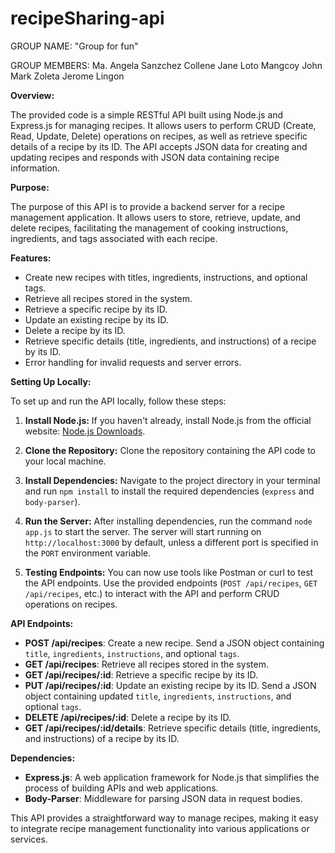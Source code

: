# recipeSharing-api
GROUP NAME: "Group for fun"

GROUP MEMBERS:
Ma. Angela Sanzchez
Collene Jane Loto Mangcoy
John Mark Zoleta
Jerome Lingon


**Overview:**

The provided code is a simple RESTful API built using Node.js and Express.js for managing recipes. It allows users to perform CRUD (Create, Read, Update, Delete) operations on recipes, as well as retrieve specific details of a recipe by its ID. The API accepts JSON data for creating and updating recipes and responds with JSON data containing recipe information.

**Purpose:**

The purpose of this API is to provide a backend server for a recipe management application. It allows users to store, retrieve, update, and delete recipes, facilitating the management of cooking instructions, ingredients, and tags associated with each recipe.

**Features:**

- Create new recipes with titles, ingredients, instructions, and optional tags.
- Retrieve all recipes stored in the system.
- Retrieve a specific recipe by its ID.
- Update an existing recipe by its ID.
- Delete a recipe by its ID.
- Retrieve specific details (title, ingredients, and instructions) of a recipe by its ID.
- Error handling for invalid requests and server errors.

**Setting Up Locally:**

To set up and run the API locally, follow these steps:

1. **Install Node.js:**
   If you haven't already, install Node.js from the official website: [Node.js Downloads](https://nodejs.org/en/download/).

2. **Clone the Repository:**
   Clone the repository containing the API code to your local machine.

3. **Install Dependencies:**
   Navigate to the project directory in your terminal and run `npm install` to install the required dependencies (`express` and `body-parser`).

4. **Run the Server:**
   After installing dependencies, run the command `node app.js` to start the server. The server will start running on `http://localhost:3000` by default, unless a different port is specified in the `PORT` environment variable.

5. **Testing Endpoints:**
   You can now use tools like Postman or curl to test the API endpoints. Use the provided endpoints (`POST /api/recipes`, `GET /api/recipes`, etc.) to interact with the API and perform CRUD operations on recipes.

**API Endpoints:**

- **POST /api/recipes**: Create a new recipe. Send a JSON object containing `title`, `ingredients`, `instructions`, and optional `tags`.
- **GET /api/recipes**: Retrieve all recipes stored in the system.
- **GET /api/recipes/:id**: Retrieve a specific recipe by its ID.
- **PUT /api/recipes/:id**: Update an existing recipe by its ID. Send a JSON object containing updated `title`, `ingredients`, `instructions`, and optional `tags`.
- **DELETE /api/recipes/:id**: Delete a recipe by its ID.
- **GET /api/recipes/:id/details**: Retrieve specific details (title, ingredients, and instructions) of a recipe by its ID.

**Dependencies:**

- **Express.js**: A web application framework for Node.js that simplifies the process of building APIs and web applications.
- **Body-Parser**: Middleware for parsing JSON data in request bodies.

This API provides a straightforward way to manage recipes, making it easy to integrate recipe management functionality into various applications or services.
